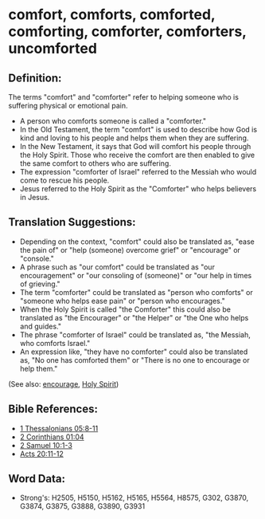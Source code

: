 # comfort, comforts, comforted, comforting, comforter, comforters, uncomforted #

## Definition: ##

The terms "comfort" and "comforter" refer to helping someone who is suffering physical or emotional pain.

* A person who comforts someone is called a "comforter."
* In the Old Testament, the term "comfort" is used to describe how God is kind and loving to his people and helps them when they are suffering.
* In the New Testament, it says that God will comfort his people through the Holy Spirit. Those who receive the comfort are then enabled to give the same comfort to others who are suffering.
* The expression "comforter of Israel" referred to the Messiah who would come to rescue his people.
* Jesus referred to the Holy Spirit as the "Comforter" who helps believers in Jesus.

## Translation Suggestions: ##

* Depending on the context, "comfort" could also be translated as, "ease the pain of" or "help (someone) overcome grief" or "encourage" or "console."
* A phrase such as "our comfort" could be translated as "our encouragement" or "our consoling of (someone)" or "our help in times of grieving."
* The term "comforter" could be translated as "person who comforts" or "someone who helps ease pain" or "person who encourages."
* When the Holy Spirit is called "the Comforter" this could also be translated as "the Encourager" or "the Helper" or "the One who helps and guides."
* The phrase "comforter of Israel" could be translated as, "the Messiah, who comforts Israel."
* An expression like, "they have no comforter" could also be translated as, "No one has comforted them" or "There is no one to encourage or help them."

(See also: [encourage](../other/courage.md), [Holy Spirit](../kt/holyspirit.md))

## Bible References: ##

* [1 Thessalonians 05:8-11](rc://en/tn/help/1th/05/08)
* [2 Corinthians 01:04](rc://en/tn/help/2co/01/04)
* [2 Samuel 10:1-3](rc://en/tn/help/2sa/10/01)
* [Acts 20:11-12](rc://en/tn/help/act/20/11)

## Word Data: ##

* Strong's: H2505, H5150, H5162, H5165, H5564, H8575, G302, G3870, G3874, G3875, G3888, G3890, G3931

